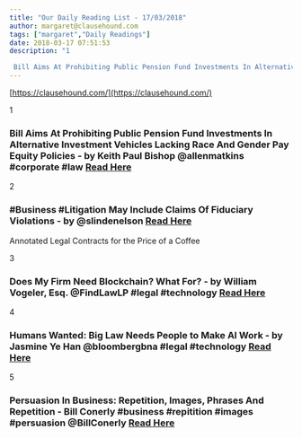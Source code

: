 ```yaml
---
title: "Our Daily Reading List - 17/03/2018"
author: margaret@clausehound.com
tags: ["margaret","Daily Readings"]
date: 2018-03-17 07:51:53
description: "1

 Bill Aims At Prohibiting Public Pension Fund Investments In Alternative Investment Vehicles Lacking Race And Gender Pay Equity Policies - by Keith Paul Bishop @allenmatkins #corporate #law Read..."
---
```


[https://clausehound.com/](https://clausehound.com/)

1

###  Bill Aims At Prohibiting Public Pension Fund Investments In Alternative Investment Vehicles Lacking Race And Gender Pay Equity Policies - by Keith Paul Bishop @allenmatkins #corporate #law [Read Here](https://www.calcorporatelaw.com/bill-aims-at-prohibiting-public-pension-fund-investments-in-alternative-investment-vehicles-lacking-race-and-gender-pay-equity-policies)

 

2

###  #Business #Litigation May Include Claims Of Fiduciary Violations - by @slindenelson  [Read Here](https://www.slindenelson.com/blog/2018/03/business-litigation-may-include-claims-of-fiduciary-violations.shtml)

Annotated Legal Contracts
for the Price of a Coffee

3

###  Does My Firm Need Blockchain? What For? - by William Vogeler, Esq. @FindLawLP #legal #technology [Read Here](http://blogs.findlaw.com/technologist/2018/03/does-my-firm-need-blockchain-what-for.html)

 

4

###  Humans Wanted: Big Law Needs People to Make AI Work - by Jasmine Ye Han @bloombergbna #legal #technology [Read Here](https://www.bna.com/humans-wanted-big-n57982089608/)

 

5

###  Persuasion In Business: Repetition, Images, Phrases And Repetition - Bill Conerly #business #repitition #images #persuasion @BillConerly [Read Here](https://www.forbes.com/sites/billconerly/2018/03/11/persuasion-in-business-repetition-images-phrases-and-repetition/#2085f8c86846)

 